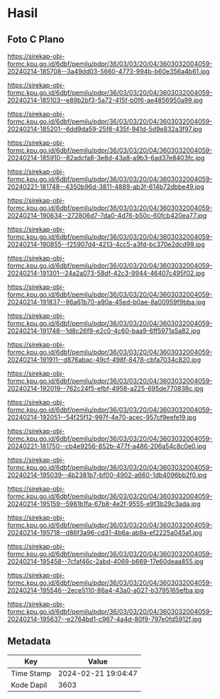 # Hasil

## Foto C Plano

https://sirekap-obj-formc.kpu.go.id/6dbf/pemilu/pdpr/36/03/03/20/04/3603032004059-20240214-185708--3a49dd03-5660-4773-994b-b60e356a4b61.jpg

https://sirekap-obj-formc.kpu.go.id/6dbf/pemilu/pdpr/36/03/03/20/04/3603032004059-20240214-185103--e89b2bf3-5a72-415f-b0f6-ae4856950a99.jpg

https://sirekap-obj-formc.kpu.go.id/6dbf/pemilu/pdpr/36/03/03/20/04/3603032004059-20240214-185201--6dd9da59-25f8-435f-941d-5d9e832a3f97.jpg

https://sirekap-obj-formc.kpu.go.id/6dbf/pemilu/pdpr/36/03/03/20/04/3603032004059-20240214-185910--82adcfa8-3e8d-43a8-a9b3-6ad37e8403fc.jpg

https://sirekap-obj-formc.kpu.go.id/6dbf/pemilu/pdpr/36/03/03/20/04/3603032004059-20240221-181748--4350b96d-3811-4889-ab3f-614b72dbbe49.jpg

https://sirekap-obj-formc.kpu.go.id/6dbf/pemilu/pdpr/36/03/03/20/04/3603032004059-20240214-190634--272806d7-7da0-4d76-b50c-60fcb420ea77.jpg

https://sirekap-obj-formc.kpu.go.id/6dbf/pemilu/pdpr/36/03/03/20/04/3603032004059-20240214-190855--f25907d4-4213-4cc5-a3fd-bc370e2dcd99.jpg

https://sirekap-obj-formc.kpu.go.id/6dbf/pemilu/pdpr/36/03/03/20/04/3603032004059-20240214-191301--24a2a073-58df-42c3-9944-46407c495f02.jpg

https://sirekap-obj-formc.kpu.go.id/6dbf/pemilu/pdpr/36/03/03/20/04/3603032004059-20240214-191837--86a61b70-a90a-45ed-b0ae-8a00959f9bba.jpg

https://sirekap-obj-formc.kpu.go.id/6dbf/pemilu/pdpr/36/03/03/20/04/3603032004059-20240214-191748--1d8c26f9-e2c0-4c60-baa9-6ff5971a5a82.jpg

https://sirekap-obj-formc.kpu.go.id/6dbf/pemilu/pdpr/36/03/03/20/04/3603032004059-20240214-191911--d876abac-49cf-498f-8478-cbfa7034c820.jpg

https://sirekap-obj-formc.kpu.go.id/6dbf/pemilu/pdpr/36/03/03/20/04/3603032004059-20240214-192019--762c24f5-efbf-4958-a225-695de770838c.jpg

https://sirekap-obj-formc.kpu.go.id/6dbf/pemilu/pdpr/36/03/03/20/04/3603032004059-20240214-192051--54f25f12-997f-4e70-acec-957cf9eefe19.jpg

https://sirekap-obj-formc.kpu.go.id/6dbf/pemilu/pdpr/36/03/03/20/04/3603032004059-20240221-181750--cb4e9256-852b-477f-a486-206a54c8c0e0.jpg

https://sirekap-obj-formc.kpu.go.id/6dbf/pemilu/pdpr/36/03/03/20/04/3603032004059-20240214-195039--4b2381b7-bf00-4902-a660-1db4096bb2f0.jpg

https://sirekap-obj-formc.kpu.go.id/6dbf/pemilu/pdpr/36/03/03/20/04/3603032004059-20240214-195159--5981b1fa-67b8-4e2f-9555-e9f3b29c3ada.jpg

https://sirekap-obj-formc.kpu.go.id/6dbf/pemilu/pdpr/36/03/03/20/04/3603032004059-20240214-195718--d86f3a96-cd31-4b6a-ab9a-ef2225a045a1.jpg

https://sirekap-obj-formc.kpu.go.id/6dbf/pemilu/pdpr/36/03/03/20/04/3603032004059-20240214-195458--7cfaf46c-2abd-4069-b669-17e60deaa855.jpg

https://sirekap-obj-formc.kpu.go.id/6dbf/pemilu/pdpr/36/03/03/20/04/3603032004059-20240214-195546--2ece5110-86a4-43a0-a027-b3795165efba.jpg

https://sirekap-obj-formc.kpu.go.id/6dbf/pemilu/pdpr/36/03/03/20/04/3603032004059-20240214-195637--e2764bd1-c967-4a4d-80f9-797e0fd5912f.jpg


## Metadata

| Key        | Value               |
| ---------- | ------------------- |
| Time Stamp | 2024-02-21 19:04:47 |
| Kode Dapil | 3603                |



